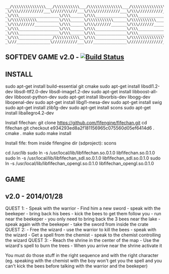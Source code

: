 ```
__/\\\\\\\\\\\\\\\___/\\\\\\\\\\\___/\\\\\\\\\\\\\\\___/\\\\\\\\\\\\\\\_
_\/\\\///////////___\/////\\\///___\/\\\///////////___\/\\\///////////__
_\/\\\__________________\/\\\______\/\\\______________\/\\\_____________
_\/\\\\\\\\\\\__________\/\\\______\/\\\\\\\\\\\______\/\\\\\\\\\\\_____
_\/\\\///////___________\/\\\______\/\\\///////_______\/\\\///////______
_\/\\\__________________\/\\\______\/\\\______________\/\\\_____________
_\/\\\__________________\/\\\______\/\\\______________\/\\\_____________
_\/\\\_______________/\\\\\\\\\\\__\/\\\______________\/\\\\\\\\\\\\\\\_
_\///_______________\///////////___\///_______________\///////////////__
```
SOFTDEV GAME v2.0 - [![Build Status](https://bitbucket.org/drolando/softdev?branch=master)](https://bitbucket.org/drolando/softdev)
------------

INSTALL
------------
sudo apt-get install build-essential git cmake
sudo apt-get install libsdl1.2-dev libsdl-ttf2.0-dev libsdl-image1.2-dev
sudo apt-get install libboost-all-dev libboost-python-dev
sudo apt-get install libvorbis-dev libogg-dev libopenal-dev
sudo apt-get install libgl1-mesa-dev
sudo apt-get install swig
sudo apt-get install zlib1g-dev
sudo apt-get install scons
sudo apt-get install liballegro4.2-dev

Install fifechan:
git clone https://github.com/fifengine/fifechan.git
cd fifechan
git checkout e934293ed8a2f181156965c075560d05ef6414d6 .
cmake .
make
sudo make install

Install fife:
from inside fifengine dir (sdproject):
scons

cd /usr/lib
sudo ln -s /usr/local/lib/libfifechan.so.0.1.0 libfifechan.so.0.1.0
sudo ln -s /usr/local/lib/libfifechan_sdl.so.0.1.0 libfifechan_sdl.so.0.1.0
sudo ln -s /usr/local/lib/libfifechan_opengl.so.0.1.0 libfifechan_opengl.so.0.1.0

GAME
------------

v2.0 - 2014/01/28
------------

QUEST 1:
    - Speak with the warrior
    - Find him a new sword
        - speak with the beekeper
        - bring back his bees
            - kick the bees to get them follow you
            - run near the beekeper
            - you only need to bring back the 3 bees near the lake
        - speak again with the beekeper
        - take the sword from inside the crate
QUEST 2:
    - Free the wizard
        - use the warrior to kill the bees
        - speak with the wizard
    - Get a spell from the chemist
        - speak to the chemist controlling the wizard
QUEST 3:
    - Reach the shrine in the center of the map
        - Use the wizard's spell to burn the trees
        - When you arrive near the shrine activate it

You must do those stuff in the right sequence and with the right character (eg. speaking with the chemist
with the boy won't get you the spell and you can't kick the bees before talking with the warrior and the 
beekeper)

